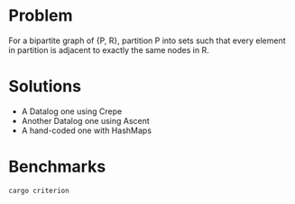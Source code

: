 # Problem

For a bipartite graph of {P, R}, partition P into sets such that every element in partition is adjacent to exactly the same nodes in R.

# Solutions

- A Datalog one using Crepe
- Another Datalog one using Ascent
- A hand-coded one with HashMaps

# Benchmarks

```
cargo criterion
```
